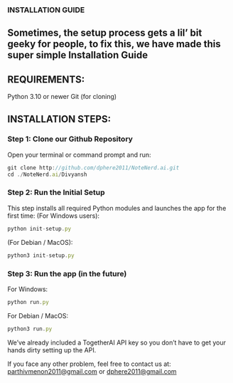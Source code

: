 ### INSTALLATION GUIDE

Sometimes, the setup process gets a lil’ bit geeky for people, to fix this, we have made this super simple Installation Guide
---

## **REQUIREMENTS:**

Python 3.10 or newer
Git (for cloning)

## INSTALLATION STEPS:

### **Step 1: Clone our Github Repository**

Open your terminal or command prompt and run:

```jsx
git clone http://github.com/dphere2011/NoteNerd.ai.git
cd ./NoteNerd.ai/Divyansh
```

### Step 2: Run the Initial Setup

This step installs all required Python modules and launches the app for the first time:
(For Windows users):

```jsx
python init-setup.py
```

(For Debian / MacOS):

```jsx
python3 init-setup.py 
```

### Step 3: Run the app (in the future)

For Windows:

```jsx
python run.py
```

For Debian / MacOS:

```jsx
python3 run.py
```

We’ve already included a TogetherAI API key so you don’t have to get your hands dirty setting up the API.

If you face any other problem, feel free to contact us at:
[parthivmenon2011@gmail.com](mailto:parthivmenon2011@gmail.com) or [dphere2011@gmail.com](mailto:dphere2011@gmail.com)
